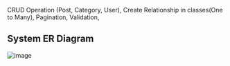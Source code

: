 CRUD Operation (Post, Category, User),
Create Relationship in classes(One to Many),
Pagination,
Validation,


## System ER Diagram
![image](https://github.com/IT21307058/Blog-Application-SpringBoot-BackEnd/assets/99331889/df9c0391-6a85-4c85-a521-f55c28c2c474)

